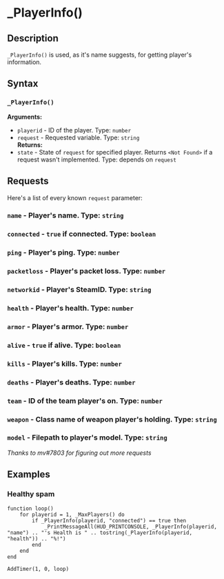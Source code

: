 # _PlayerInfo()

## Description
`_PlayerInfo()` is used, as it's name suggests, for getting player's information.

## Syntax
### `_PlayerInfo()`  
**Arguments:**  
- `playerid` - ID of the player. Type: `number`  
- `request` - Requested variable. Type: `string`  
**Returns:**
- `state` - State of `request` for specified player. Returns `<Not Found>` if a request wasn't implemented. Type: depends on `request`

## Requests
Here's a list of every known `request` parameter:  
### `name` - Player's name. Type: `string`  
### `connected` - `true` if connected. Type: `boolean`  
### `ping` - Player's ping. Type: `number`  
### `packetloss` - Player's packet loss. Type: `number`  
### `networkid` - Player's SteamID. Type: `string`  
### `health` - Player's health. Type: `number`  
### `armor` - Player's armor. Type: `number`  
### `alive` - `true` if alive. Type: `boolean`  
### `kills` - Player's kills. Type: `number`  
### `deaths` - Player's deaths. Type: `number`  
### `team` - ID of the team player's on. Type: `number`  
### `weapon` - Class name of weapon player's holding. Type: `string`  
### `model` - Filepath to player's model. Type: `string`  
*Thanks to mv#7803 for figuring out more requests*

## Examples
### Healthy spam
```
function loop()
	for playerid = 1, _MaxPlayers() do
		if _PlayerInfo(playerid, "connected") == true then
			_PrintMessageAll(HUD_PRINTCONSOLE, _PlayerInfo(playerid, "name") .. "'s Health is " .. tostring(_PlayerInfo(playerid, "health")) .. "%!")
		end
	end
end

AddTimer(1, 0, loop)
```
